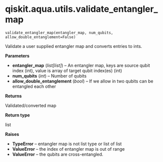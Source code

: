 <span id="qiskit-aqua-utils-validate-entangler-map" />

# qiskit.aqua.utils.validate\_entangler\_map



`validate_entangler_map(entangler_map, num_qubits, allow_double_entanglement=False)`

Validate a user supplied entangler map and converts entries to ints.

**Parameters**

*   **entangler\_map** (*list\[list]*) – An entangler map, keys are source qubit index (int), value is array of target qubit index(es) (int)
*   **num\_qubits** (*int*) – Number of qubits
*   **allow\_double\_entanglement** (*bool*) – If we allow in two qubits can be entangled each other

**Returns**

Validated/converted map

**Return type**

list

**Raises**

*   **TypeError** – entangler map is not list type or list of list
*   **ValueError** – the index of entangler map is out of range
*   **ValueError** – the qubits are cross-entangled.
